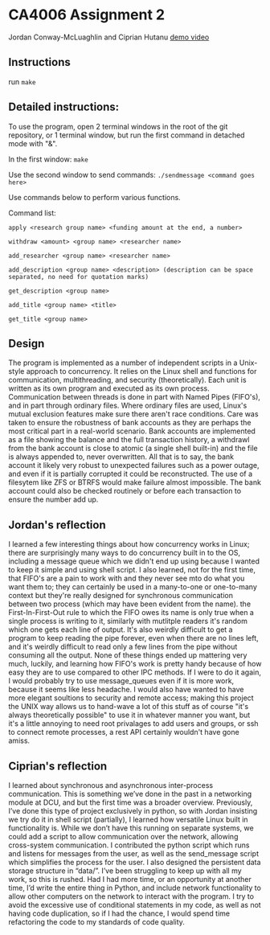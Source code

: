 # CA4006 Assignment 2

Jordan Conway-McLuaghlin and Ciprian Hutanu
[demo video](./demo.webm)

## Instructions

run `make`

## Detailed instructions:

To use the program, open 2 terminal windows in the root of the git repository, or 1 terminal window, but run the first command in detached mode with "&".

In the first window:
`make`

Use the second window to send commands:
`./sendmessage <command goes here>`

Use commands below to perform various functions.

Command list:

`apply <research group name> <funding amount at the end, a number>`

`withdraw <amount> <group name> <researcher name>`

`add_researcher <group name> <researcher name>`

`add_description <group name> <description> (description can be space separated, no need for quotation marks)`

`get_description <group name>`

`add_title <group name> <title>`

`get_title <group name>`

## Design

The program is implemented as a number of independent scripts in a Unix-style approach to concurrency. It relies on the Linux shell and functions for communication, multithreading, and security (theoretically). Each unit is written as its own program and executed as its own process. Communication between threads is done in part with Named Pipes (FIFO's), and in part through ordinary files. Where ordinary files are used, Linux's mutual exclusion features make sure there aren't race conditions.
Care was taken to ensure the robustness of bank accounts as they are perhaps the most critical part in a real-world scenario. Bank accounts are implemented as a file showing the balance and the full transaction history, a withdrawl from the bank account is close to atomic (a single shell built-in) and the file is always appended to, never overwritten. All that is to say, the bank account it likely very robust to unexpected failures such as a power outage, and even if it is partially corrupted it could be reconstructed. The use of a filesytem like ZFS or BTRFS would make failure almost impossible. The bank account could also be checked routinely or before each transaction to ensure the number add up.

## Jordan's reflection

I learned a few interesting things about how concurrency works in Linux; there are surprisingly many ways to do concurrency built in to the OS, including a message queue which we didn't end up using because I wanted to keep it simple and using shell script. I also learned, not for the first time, that FIFO's are a pain to work with and they never see mto do what you want them to; they can certainly be used in a many-to-one or one-to-many context but they're really designed for synchronous communication between two process (which may have been evident from the name). the First-In-First-Out rule to which the FIFO owes its name is only true when a single process is writing to it, similarly with mutlitple readers it's random which one gets each line of output. It's also weirdly difficult to get a program to keep reading the pipe forever, even when there are no lines left, and it's weirdly difficult to read only a few lines from the pipe without consuming all the output. None of these things ended up mattering very much, luckily, and learning how FIFO's work is pretty handy because of how easy they are to use compared to other IPC methods. If I were to do it again, I would probably try to use message_queues even if it is more work, because it seems like less headache. I would also have wanted to have more elegant soultions to security and remote access; making this project the UNIX way allows us to hand-wave a lot of this stuff as of course "it's always theoretically possible" to use it in whatever manner you want, but it's a little annoying to need root privalages to add users and groups, or ssh to connect remote processes, a rest API certainly wouldn't have gone amiss.

## Ciprian's reflection

I learned about synchronous and asynchronous inter-process communication. This is something we’ve done in the past in a networking module at DCU, and but the first time was a broader overview. Previously, I’ve done this type of project exclusively in python, so with Jordan insisting we try do it in shell script (partially), I learned how versatile Linux built in functionality is. While we don’t have this running on separate systems, we could add a script to allow communication over the network, allowing cross-system communication. I contributed the python script which runs and listens for messages from the user, as well as the send_message script which simplifies the process for the user. I also designed the persistent data storage structure in “data/”. I’ve been struggling to keep up with all my work, so this is rushed. Had I had more time, or an opportunity at another time, I’d write the entire thing in Python, and include network functionality to allow other computers on the network to interact with the program. I try to avoid the excessive use of conditional statements in my code, as well as not having code duplication, so if I had the chance, I would spend time refactoring the code to my standards of code quality.
